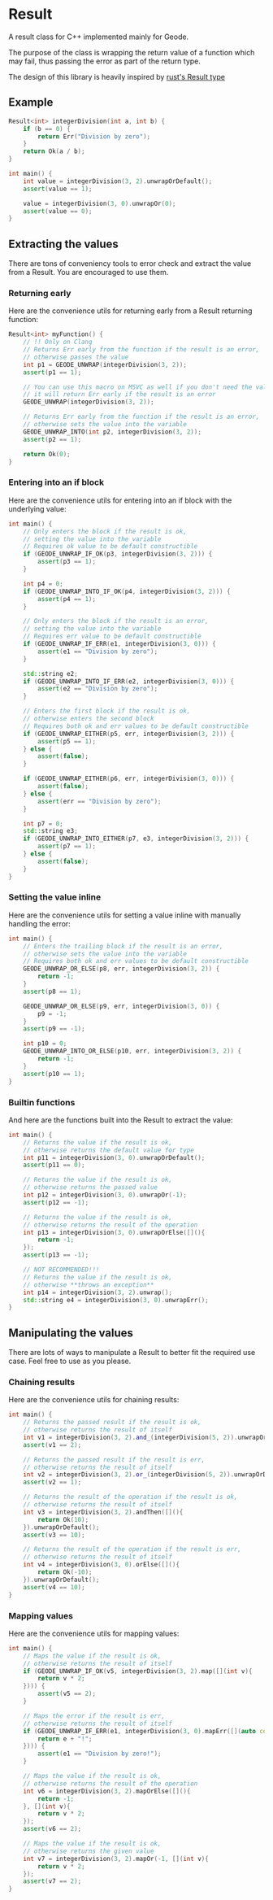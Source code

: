 # Result

A result class for C++ implemented mainly for Geode.

The purpose of the class is wrapping the return value of a function which may fail, thus passing the error as part of the return type.

The design of this library is heavily inspired by [rust's Result type](https://doc.rust-lang.org/std/result/)

## Example

```cpp
Result<int> integerDivision(int a, int b) {
    if (b == 0) {
        return Err("Division by zero");
    }
    return Ok(a / b);
}

int main() {
    int value = integerDivision(3, 2).unwrapOrDefault();
    assert(value == 1);

    value = integerDivision(3, 0).unwrapOr(0);
    assert(value == 0);
}
```

## Extracting the values
There are tons of conveniency tools to error check and extract the value from a Result. You are encouraged to use them.

### Returning early
Here are the convenience utils for returning early from a Result returning function: 
```cpp
Result<int> myFunction() {
    // !! Only on Clang
    // Returns Err early from the function if the result is an error,
    // otherwise passes the value
    int p1 = GEODE_UNWRAP(integerDivision(3, 2));
    assert(p1 == 1);

    // You can use this macro on MSVC as well if you don't need the value
    // it will return Err early if the result is an error
    GEODE_UNWRAP(integerDivision(3, 2));

    // Returns Err early from the function if the result is an error,
    // otherwise sets the value into the variable
    GEODE_UNWRAP_INTO(int p2, integerDivision(3, 2));
    assert(p2 == 1);

    return Ok(0);
}
```

### Entering into an if block
Here are the convenience utils for entering into an if block with the underlying value:
```cpp
int main() {
    // Only enters the block if the result is ok,
    // setting the value into the variable
    // Requires ok value to be default constructible
    if (GEODE_UNWRAP_IF_OK(p3, integerDivision(3, 2))) {
        assert(p3 == 1);
    }

    int p4 = 0;
    if (GEODE_UNWRAP_INTO_IF_OK(p4, integerDivision(3, 2))) {
        assert(p4 == 1);
    }

    // Only enters the block if the result is an error,
    // setting the value into the variable
    // Requires err value to be default constructible
    if (GEODE_UNWRAP_IF_ERR(e1, integerDivision(3, 0))) {
        assert(e1 == "Division by zero");
    }

    std::string e2;
    if (GEODE_UNWRAP_INTO_IF_ERR(e2, integerDivision(3, 0))) {
        assert(e2 == "Division by zero");
    }

    // Enters the first block if the result is ok,
    // otherwise enters the second block
    // Requires both ok and err values to be default constructible
    if (GEODE_UNWRAP_EITHER(p5, err, integerDivision(3, 2))) {
        assert(p5 == 1);
    } else {
        assert(false);
    }

    if (GEODE_UNWRAP_EITHER(p6, err, integerDivision(3, 0))) {
        assert(false);
    } else {
        assert(err == "Division by zero");
    }

    int p7 = 0;
    std::string e3;
    if (GEODE_UNWRAP_INTO_EITHER(p7, e3, integerDivision(3, 2))) {
        assert(p7 == 1);
    } else {
        assert(false);
    }
}
```

### Setting the value inline
Here are the convenience utils for setting a value inline with manually handling the error:
```cpp
int main() {
    // Enters the trailing block if the result is an error,
    // otherwise sets the value into the variable
    // Requires both ok and err values to be default constructible
    GEODE_UNWRAP_OR_ELSE(p8, err, integerDivision(3, 2)) {
        return -1;
    }
    assert(p8 == 1);

    GEODE_UNWRAP_OR_ELSE(p9, err, integerDivision(3, 0)) {
        p9 = -1;
    }
    assert(p9 == -1);

    int p10 = 0;
    GEODE_UNWRAP_INTO_OR_ELSE(p10, err, integerDivision(3, 2)) {
        return -1;
    }
    assert(p10 == 1);
}
```

### Builtin functions
And here are the functions built into the Result to extract the value:
```cpp
int main() {
    // Returns the value if the result is ok,
    // otherwise returns the default value for type
    int p11 = integerDivision(3, 0).unwrapOrDefault();
    assert(p11 == 0);

    // Returns the value if the result is ok,
    // otherwise returns the passed value
    int p12 = integerDivision(3, 0).unwrapOr(-1);
    assert(p12 == -1);

    // Returns the value if the result is ok,
    // otherwise returns the result of the operation
    int p13 = integerDivision(3, 0).unwrapOrElse([](){
        return -1;
    });
    assert(p13 == -1);

    // NOT RECOMMENDED!!!
    // Returns the value if the result is ok,
    // otherwise **throws an exception**
    int p14 = integerDivision(3, 2).unwrap();
    std::string e4 = integerDivision(3, 0).unwrapErr();
}
```

## Manipulating the values
There are lots of ways to manipulate a Result to better fit the required use case. Feel free to use as you please.

### Chaining results
Here are the convenience utils for chaining results:
```cpp
int main() {
    // Returns the passed result if the result is ok,
    // otherwise returns the result of itself
    int v1 = integerDivision(3, 2).and_(integerDivision(5, 2)).unwrapOrDefault();
    assert(v1 == 2);

    // Returns the passed result if the result is err,
    // otherwise returns the result of itself
    int v2 = integerDivision(3, 2).or_(integerDivision(5, 2)).unwrapOrDefault();
    assert(v2 == 1);

    // Returns the result of the operation if the result is ok,
    // otherwise returns the result of itself
    int v3 = integerDivision(3, 2).andThen([](){
        return Ok(10);
    }).unwrapOrDefault();
    assert(v3 == 10);

    // Returns the result of the operation if the result is err,
    // otherwise returns the result of itself
    int v4 = integerDivision(3, 0).orElse([](){
        return Ok(-10);
    }).unwrapOrDefault();
    assert(v4 == 10);
}
```

### Mapping values
Here are the convenience utils for mapping values:
```cpp
int main() {
    // Maps the value if the result is ok,
    // otherwise returns the result of itself
    if (GEODE_UNWRAP_IF_OK(v5, integerDivision(3, 2).map([](int v){
        return v * 2;
    }))) {
        assert(v5 == 2);
    }

    // Maps the error if the result is err,
    // otherwise returns the result of itself
    if (GEODE_UNWRAP_IF_ERR(e1, integerDivision(3, 0).mapErr([](auto const& e){
        return e + "!";
    }))) {
        assert(e1 == "Division by zero!");
    }

    // Maps the value if the result is ok,
    // otherwise returns the result of the operation
    int v6 = integerDivision(3, 2).mapOrElse([](){
        return -1;
    }, [](int v){
        return v * 2;
    });
    assert(v6 == 2);

    // Maps the value if the result is ok,
    // otherwise returns the given value
    int v7 = integerDivision(3, 2).mapOr(-1, [](int v){
        return v * 2;
    });
    assert(v7 == 2);
}
```